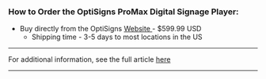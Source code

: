 ### How to Order the OptiSigns ProMax Digital Signage Player:

  * Buy directly from the OptiSigns [Website ](https://shop.optisigns.com/products/optisigns-digital-signage-player) \- $599.99 USD 
    * Shipping time - 3-5 days to most locations in the US



* * *

For additional information, see the full article [here](https://support.optisigns.com/hc/en-us/articles/38680194603155)

---
